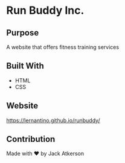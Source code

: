 # Run Buddy Inc.

## Purpose
A website that offers fitness training services

## Built With
* HTML
* CSS

## Website
https://lernantino.github.io/runbuddy/

## Contribution
Made with ❤️ by Jack Atkerson
